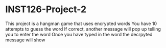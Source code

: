 # INST126-Project-2
This project is a hangman game that uses encrypted words
You have 10 attempts to guess the word
If correct, another message will pop up telling you to enter the word
Once you have typed in the word the decrpyted message will show
